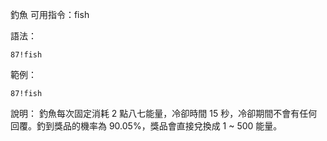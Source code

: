 釣魚
可用指令：fish

語法：
```
87!fish
```

範例：
```
87!fish
```
說明：
釣魚每次固定消耗 2 點八七能量，冷卻時間 15 秒，冷卻期間不會有任何回覆。釣到獎品的機率為 90.05%，獎品會直接兌換成 1 ~ 500 能量。

